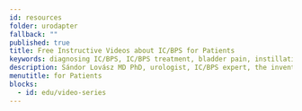 ```yaml
---
id: resources
folder: urodapter
fallback: ""
published: true
title: Free Instructive Videos about IC/BPS for Patients
keywords: diagnosing IC/BPS, IC/BPS treatment, bladder pain, instillation, IC/BPS video, Sándor Lovász
description: Sándor Lovász MD PhD, urologist, IC/BPS expert, the inventor of the UroDapter talks about IC/BPS for patients and non-professionals
menutitle: for Patients
blocks:
  - id: edu/video-series
---
```

